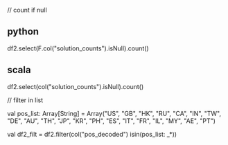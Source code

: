 

// count if null

## python
df2.select(F.col("solution_counts").isNull).count()

## scala
df2.select(col("solution_counts").isNull).count()


// filter in list

val pos_list: Array[String] = Array("US", "GB", "HK", "RU", "CA", "IN", "TW", "DE", "AU", "TH", "JP", "KR", "PH", "ES", "IT", "FR", "IL", "MY", "AE", "PT")

val df2_filt = df2.filter(col("pos_decoded") isin(pos_list: _*))